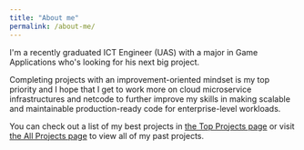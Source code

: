 ```yaml
---
title: "About me"
permalink: /about-me/
---
```


I'm a recently graduated ICT Engineer (UAS) with a major in Game Applications who's looking for his next big project.

Completing projects with an improvement-oriented mindset is my top priority and I hope that I get to work more on cloud microservice infrastructures and netcode to further improve my skills in making scalable and maintainable production-ready code for enterprise-level workloads.

You can check out a list of my best projects in [the Top Projects page][top-projects] or visit [the All Projects page][all-projects] to view all of my past projects.

[top-projects]: {{site.url}}{{site.baseurl}}top-projects
[all-projects]: {{site.url}}{{site.baseurl}}all-projects
